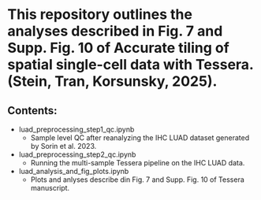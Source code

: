# This repository outlines the analyses described in Fig. 7 and Supp. Fig. 10 of Accurate tiling of spatial single-cell data with Tessera. (Stein, Tran, Korsunsky, 2025).
## Contents:
- luad_preprocessing_step1_qc.ipynb
  - Sample level QC after reanalyzing the IHC LUAD dataset generated by Sorin et al. 2023.
- luad_preprocessing_step2_qc.ipynb
  - Running the multi-sample Tessera pipeline on the IHC LUAD data.
- luad_analysis_and_fig_plots.ipynb
  - Plots and anlyses describe din Fig. 7 and Supp. Fig. 10 of Tessera manuscript.  
